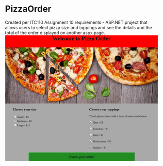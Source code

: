 # PizzaOrder
Created per ITC110 Assignment 10 requirements - ASP.NET project that allows users to select pizza size and toppings and see the details and the total of the order displayed on another aspx page.
![Application Snapshot](PizzaOrder.JPG?raw=true)
